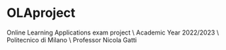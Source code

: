 # OLAproject

Online Learning Applications exam project \\
Academic Year 2022/2023 \\
Politecnico di Milano \\
Professor Nicola Gatti

